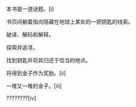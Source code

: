 本书是一道谜题。[i]

书页间躺着指向隐藏在地球上某处的一把钥匙的线索。

破译、解码和解释。

探索并追寻。

找到钥匙并将其归还于恰当的地点。

将得到金子作为奖励。[ii]

一堆又一堆的金子。[iii]

????????[iv]